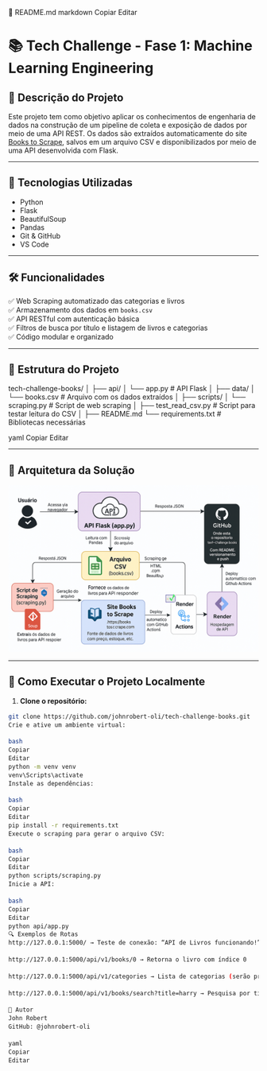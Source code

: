 📝 README.md
markdown
Copiar
Editar
# 📚 Tech Challenge - Fase 1: Machine Learning Engineering

## 📌 Descrição do Projeto

Este projeto tem como objetivo aplicar os conhecimentos de engenharia de dados na construção de um pipeline de coleta e exposição de dados por meio de uma API REST. Os dados são extraídos automaticamente do site [Books to Scrape](https://books.toscrape.com/), salvos em um arquivo CSV e disponibilizados por meio de uma API desenvolvida com Flask.

---

## 🧪 Tecnologias Utilizadas

- Python
- Flask
- BeautifulSoup
- Pandas
- Git & GitHub
- VS Code

---

## 🛠️ Funcionalidades

✅ Web Scraping automatizado das categorias e livros  
✅ Armazenamento dos dados em `books.csv`  
✅ API RESTful com autenticação básica  
✅ Filtros de busca por título e listagem de livros e categorias  
✅ Código modular e organizado

---

## 📁 Estrutura do Projeto

tech-challenge-books/
│
├── api/
│ └── app.py # API Flask
│
├── data/
│ └── books.csv # Arquivo com os dados extraídos
│
├── scripts/
│ └── scraping.py # Script de web scraping
│
├── test_read_csv.py # Script para testar leitura do CSV
│
├── README.md
└── requirements.txt # Bibliotecas necessárias

yaml
Copiar
Editar

---

## 🧭 Arquitetura da Solução

![Diagrama da Solução](./assets/diagrama.png)

---

## 🚀 Como Executar o Projeto Localmente

1. **Clone o repositório:**

```bash
git clone https://github.com/johnrobert-oli/tech-challenge-books.git
Crie e ative um ambiente virtual:

bash
Copiar
Editar
python -m venv venv
venv\Scripts\activate
Instale as dependências:

bash
Copiar
Editar
pip install -r requirements.txt
Execute o scraping para gerar o arquivo CSV:

bash
Copiar
Editar
python scripts/scraping.py
Inicie a API:

bash
Copiar
Editar
python api/app.py
🔍 Exemplos de Rotas
http://127.0.0.1:5000/ → Teste de conexão: “API de Livros funcionando!”

http://127.0.0.1:5000/api/v1/books/0 → Retorna o livro com índice 0

http://127.0.0.1:5000/api/v1/categories → Lista de categorias (serão preenchidas)

http://127.0.0.1:5000/api/v1/books/search?title=harry → Pesquisa por título

🧠 Autor
John Robert
GitHub: @johnrobert-oli

yaml
Copiar
Editar
